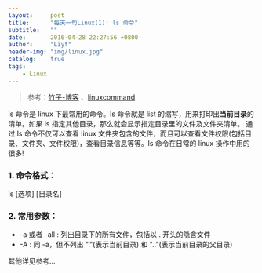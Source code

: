 ```yaml
---
layout:     post
title:      "每天一句Linux(1): ls 命令"
subtitle:   ""
date:       2016-04-28 22:27:56 +0800
author:     "Liyf"
header-img: "img/linux.jpg"
catalog:    true
tags: 
    - Linux
---
```


> 参考：[竹子-博客](http://www.cnblogs.com/peida/archive/2012/10/23/2734829.html) 、[linuxcommand](http://linuxcommand.org/man_pages/ls1.html)

ls 命令是 linux 下最常用的命令。ls 命令就是 list 的缩写，用来打印出**当前目录**的清单。如果 ls 指定其他目录，那么就会显示指定目录里的文件及文件夹清单。 通过 ls 命令不仅可以查看 linux 文件夹包含的文件，而且可以查看文件权限(包括目录、文件夹、文件权限)，查看目录信息等等。ls 命令在日常的 linux 操作中用的很多!

### 1. 命令格式：
ls [选项] [目录名]

### 2. 常用参数：
- -a 或者 -all : 列出目录下的所有文件，包括以 . 开头的隐含文件
- -A : 同 -a，但不列出 "."(表示当前目录) 和 ".."(表示当前目录的父目录)

其他详见参考...

 